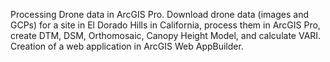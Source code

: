 Processing Drone data in ArcGIS Pro.
Download drone data (images and GCPs) for a site in El Dorado Hills in California, process them in ArcGIS Pro, create DTM, DSM, Orthomosaic, Canopy Height Model, and calculate VARI. Creation of a web application in ArcGIS Web AppBuilder.
